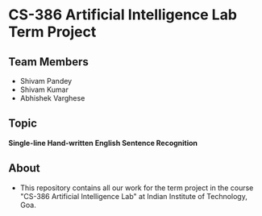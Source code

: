 # CS-386 Artificial Intelligence Lab Term Project

## Team Members

- Shivam Pandey
- Shivam Kumar
- Abhishek Varghese

## Topic

**Single-line Hand-written English Sentence Recognition**

## About 

- This repository contains all our work for the term project in the course "CS-386 Artificial Intelligence Lab" at Indian Institute of Technology, Goa.
